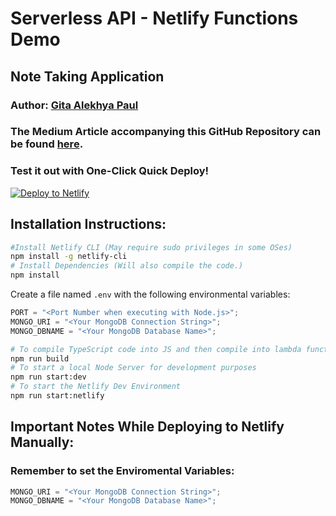 # Serverless API - Netlify Functions Demo

## **Note Taking Application**

### **Author: [Gita Alekhya Paul](https://github.com/gitaalekhyapaul)**

### **The Medium Article accompanying this GitHub Repository can be found [here](#).**

### **Test it out with One-Click Quick Deploy!**

[![Deploy to Netlify](https://www.netlify.com/img/deploy/button.svg "Deploy to Netlify")](https://app.netlify.com/start/deploy?repository=https://github.com/gitaalekhyapaul/netlify-serverless)

## **Installation Instructions:**

```bash
#Install Netlify CLI (May require sudo privileges in some OSes)
npm install -g netlify-cli
# Install Dependencies (Will also compile the code.)
npm install
```

Create a file named `.env` with the following environmental variables:

```javascript
PORT = "<Port Number when executing with Node.js>";
MONGO_URI = "<Your MongoDB Connection String>";
MONGO_DBNAME = "<Your MongoDB Database Name>";
```

```bash
# To compile TypeScript code into JS and then compile into lambda functions
npm run build
# To start a local Node Server for development purposes
npm run start:dev
# To start the Netlify Dev Environment
npm run start:netlify
```

## **Important Notes While Deploying to Netlify Manually:**

### Remember to set the Enviromental Variables:

```javascript
MONGO_URI = "<Your MongoDB Connection String>";
MONGO_DBNAME = "<Your MongoDB Database Name>";
```
